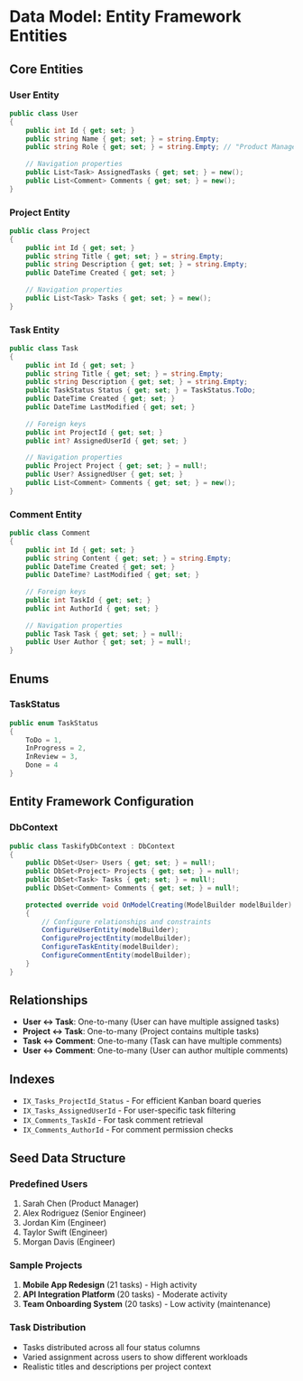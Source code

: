 # Data Model: Entity Framework Entities

## Core Entities

### User Entity
```csharp
public class User
{
    public int Id { get; set; }
    public string Name { get; set; } = string.Empty;
    public string Role { get; set; } = string.Empty; // "Product Manager" or "Engineer"
    
    // Navigation properties
    public List<Task> AssignedTasks { get; set; } = new();
    public List<Comment> Comments { get; set; } = new();
}
```

### Project Entity
```csharp
public class Project
{
    public int Id { get; set; }
    public string Title { get; set; } = string.Empty;
    public string Description { get; set; } = string.Empty;
    public DateTime Created { get; set; }
    
    // Navigation properties
    public List<Task> Tasks { get; set; } = new();
}
```

### Task Entity
```csharp
public class Task
{
    public int Id { get; set; }
    public string Title { get; set; } = string.Empty;
    public string Description { get; set; } = string.Empty;
    public TaskStatus Status { get; set; } = TaskStatus.ToDo;
    public DateTime Created { get; set; }
    public DateTime LastModified { get; set; }
    
    // Foreign keys
    public int ProjectId { get; set; }
    public int? AssignedUserId { get; set; }
    
    // Navigation properties
    public Project Project { get; set; } = null!;
    public User? AssignedUser { get; set; }
    public List<Comment> Comments { get; set; } = new();
}
```

### Comment Entity
```csharp
public class Comment
{
    public int Id { get; set; }
    public string Content { get; set; } = string.Empty;
    public DateTime Created { get; set; }
    public DateTime? LastModified { get; set; }
    
    // Foreign keys
    public int TaskId { get; set; }
    public int AuthorId { get; set; }
    
    // Navigation properties
    public Task Task { get; set; } = null!;
    public User Author { get; set; } = null!;
}
```

## Enums

### TaskStatus
```csharp
public enum TaskStatus
{
    ToDo = 1,
    InProgress = 2,
    InReview = 3,
    Done = 4
}
```

## Entity Framework Configuration

### DbContext
```csharp
public class TaskifyDbContext : DbContext
{
    public DbSet<User> Users { get; set; } = null!;
    public DbSet<Project> Projects { get; set; } = null!;
    public DbSet<Task> Tasks { get; set; } = null!;
    public DbSet<Comment> Comments { get; set; } = null!;
    
    protected override void OnModelCreating(ModelBuilder modelBuilder)
    {
        // Configure relationships and constraints
        ConfigureUserEntity(modelBuilder);
        ConfigureProjectEntity(modelBuilder);
        ConfigureTaskEntity(modelBuilder);
        ConfigureCommentEntity(modelBuilder);
    }
}
```

## Relationships

- **User ↔ Task**: One-to-many (User can have multiple assigned tasks)
- **Project ↔ Task**: One-to-many (Project contains multiple tasks)
- **Task ↔ Comment**: One-to-many (Task can have multiple comments)
- **User ↔ Comment**: One-to-many (User can author multiple comments)

## Indexes

- `IX_Tasks_ProjectId_Status` - For efficient Kanban board queries
- `IX_Tasks_AssignedUserId` - For user-specific task filtering
- `IX_Comments_TaskId` - For task comment retrieval
- `IX_Comments_AuthorId` - For comment permission checks

## Seed Data Structure

### Predefined Users
1. Sarah Chen (Product Manager)
2. Alex Rodriguez (Senior Engineer)
3. Jordan Kim (Engineer)
4. Taylor Swift (Engineer)
5. Morgan Davis (Engineer)

### Sample Projects
1. **Mobile App Redesign** (21 tasks) - High activity
2. **API Integration Platform** (20 tasks) - Moderate activity
3. **Team Onboarding System** (20 tasks) - Low activity (maintenance)

### Task Distribution
- Tasks distributed across all four status columns
- Varied assignment across users to show different workloads
- Realistic titles and descriptions per project context